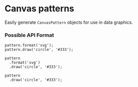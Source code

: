 # Canvas patterns

Easily generate `CanvasPattern` objects for use in data graphics.

### Possible API Format

    pattern.format('svg');
    pattern.draw('circle', '#333');

    pattern
      .format('svg')
      .draw('circle', '#333');

    pattern
      .draw('circle', '#333');
